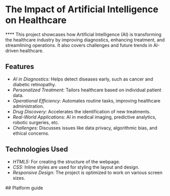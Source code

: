 # The Impact of Artificial Intelligence on Healthcare

**** This project showcases how Artificial Intelligence (AI) is transforming the healthcare industry by improving diagnostics, enhancing treatment, and streamlining operations. It also covers challenges and future trends in AI-driven healthcare.

## Features

- *AI in Diagnostics:* Helps detect diseases early, such as cancer and diabetic retinopathy.
- *Personalized Treatment:* Tailors healthcare based on individual patient data.
- *Operational Efficiency:* Automates routine tasks, improving healthcare administration.
- *Drug Discovery:* Accelerates the identification of new treatments.
- *Real-World Applications:* AI in medical imaging, predictive analytics, robotic surgeries, etc.
- *Challenges:* Discusses issues like data privacy, algorithmic bias, and ethical concerns.

## Technologies Used

- *HTML5:* For creating the structure of the webpage.
- *CSS:* Inline styles are used for styling the layout and design.
- *Responsive Design:* The project is optimized to work on various screen sizes.

  

## Platform guide


